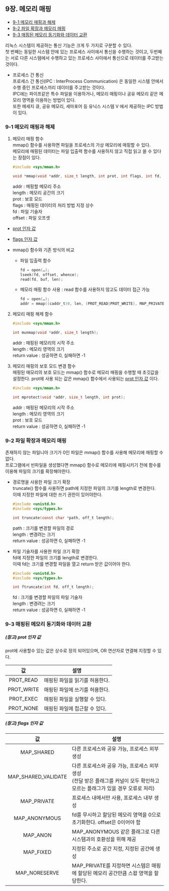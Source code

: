  ## 9장. **메모리 매핑**

  * [9-1 메모리 매핑과 해제](#9-1-메모리-매핑과-해제)
  * [9-2 파일 확장과 메모리 매핑](#9-2-파일-확장과-메모리-매핑)
  * [9-3 매핑된 메모리 동기화와 데이터 교환](#9-3-매핑된-메모리-동기화와-데이터-교환)

리눅스 시스템이 제공하는 통신 기능은 크게 두 가지로 구분할 수 있다.  
첫 번째는 동일한 시스템 안에 있는 프로세스 사이에서 통신을 수행하는 것이고, 두번째는 서로 다른 시스템에서 수행하고 있는 프로세스 사이에서 통신으로 데이터를 주고받는 것이다.

* 프로세스 간 통신  
프로세스 간 통신(IPC : InterProcess Communication) 은 동일한 시스템 안에서 수행 중인 프로세스끼리 데이터를 주고받는 것이다.  
IPC에는 파이프같은 특수 파일을 이용하거나, 메모리 매핑이나 공유 메모리 같은 메모리 영역을 이용하는 방법이 있다.  
또한 메세지 큐, 공유 메모리, 세마포어 등 유닉스 시스템 V 에서 제공하는 IPC 방법이 있다.

### 9-1 메모리 매핑과 해제  

1. 메모리 매핑 함수  
mmap() 함수를 사용하면 파일을 프로세스의 가상 메모리에 매핑할 수 있다.  
메모리에 매핑된 데이터는 파일 입출력 함수를 사용하지 않고 직접 읽고 쓸 수 있다는 장점이 있다.
    ``` c
    #include <sys/mman.h>

    void *mmap(void *addr, size_t length, int prot, int flags, int fd, off_t offset);
    ```  
    addr : 메핑할 메모리 주소  
    length : 메모리 공간의 크기  
    prot : 보호 모드  
    flags : 매핑된 데이터의 처리 방법 지정 상수  
    fd : 파일 기술자  
    offset : 파일 오프셋  

  * [prot 인자 값](#참고-prot-인자-값)
  * [flags 인자 값](#참고-flags-인자-값)

* mmap() 함수와 기존 방식의 비교  
  * 파일 입출력 함수  
    ``` c
    fd = open(…);
    lseek(fd, offset, whence);
    read(fd, buf, len);
    ```
  * 메모리 매핑 함수 사용 : read 함수를 사용하지 않고도 데이터 접근 가능
    ``` c
    fd = open(…);
    addr = mmap((caddr_t)0, len, (PROT_READ|PROT_WRITE), MAP_PRIVATE, fd, offset);
    ```
2. 메모리 매핑 해제 함수
    ``` c
    #include <sys/mman.h>

    int munmap(void *addr, size_t length);
    ```
    addr : 매핑된 메모리의 시작 주소  
    length : 메모리 영역의 크기  
    return value : 성공하면 0, 실패하면 -1  

3. 메모리 매핑의 보호 모드 변경 함수  
    매핑된 매모리의 보호 모드는 mmap() 함수로 메모리 매핑을 수행할 때 초깃값을 설정한다.
    prot에 사용 되는 값은 mmap() 함수에서 사용되는 [prot 인자 값](#참고-prot-인자-값) 이다.
    ``` c
    #include <sys/mman.h>

    int mprotect(void *addr, size_t length, int prot);
    ```
    addr : 매핑된 메모리의 시작 주소  
    length : 메모리 영역의 크기  
    prot : 보호 모드  
    return value : 성공하면 0, 실패하면 -1  

### 9-2 파일 확장과 메모리 매핑  
존재하지 않는 파일니아 크기가 0인 파일은 mmap() 함수를 사용해 메모리에 매핑할 수 없다.  
프로그램에서 빈파일을 생성했다면 mmap() 함수로 메모리에 매핑시키기 전에 함수를 이용해 파일의 크기를 확장해야한다.  

* 경로명을 사용한 파일 크기 확장  
truncate() 함수를 사용하면 path에 지정한 파일의 크기를 length로 변경한다.  
이때 지정한 파일에 대한 쓰기 권한이 있어야한다.
  ``` c
  #include <unistd.h>
  #include <sys/types.h>

  int truncate(const char *path, off_t length);
  ```
  path : 크기를 변경할 파일의 경로  
  length : 변경려는 크기  
  return value : 성공하면 0, 실패하면 -1  

* 파일 기술자를 사용한 파일 크기 확장  
fd에 지정한 파일의 크기를 length로 변경한다.  
이때 fd는 크기를 변경할 파일을 열고 return 받은 값이어야 한다.
  ``` c
  #include <unistd.h>
  #include <sys/types.h>

  int ftruncate(int fd, off_t length);
  ```
  fd : 크기를 변경할 파일의 파일 기술자  
  length : 변경려는 크기  
  return value : 성공하면 0, 실패하면 -1  

### 9-3 매핑된 메모리 동기화와 데이터 교환  

##### (참고) prot 인자 값  
prot에 사용할수 있는 값은 상수로 정의 되어있으며, OR 연산자로 연결해 지정할 수 있다.

  |값|설명|
  |:--:|--|
  |PROT_READ|매핑된 파일을 읽기를 허용한다.|
  |PROT_WRITE|매핑된 파일에 쓰기를 허용한다.|
  |PROT_EXEC|매핑된 파일을 실행할 수 있다.|
  |PROT_NONE|매핑된 파일에 접근할 수 있다.|

##### (참고) flags 인자 값  

  |값|설명|
  |:--:|--|
  |MAP_SHARED|다른 프로세스와 공유 가능, 프로세스 외부 생성|
  |MAP_SHARED_VALIDATE|다른 프로세스와 공유 가능, 프로세스 외부 생성</br>(전달 받은 플래그를 커널이 모두 확인하고 모르는 플래그가 있을 경우 오류로 처리)|
  |MAP_PRIVATE|프로세스 내에서만 사용, 프로세스 내부 생성|
  |MAP_ANONYMOUS|fd를 무시하고 할당된 메모리 영역을 0으로 초기화한다. offset은 0이어야 함|
  |MAP_ANON|MAP_ANONYMOUS 같은 플래그로 다른 시스템과의 호환성을 위해 제공|
  |MAP_FIXED|지정된 주소로 공간 지정, 지정된 공간에 생성|
  |MAP_NORESERVE|MAP_PRIVATE를 지정하면 시스템은 매핑에 할당된 메모리 공간만큼 스왑 영역을 할당한다.|